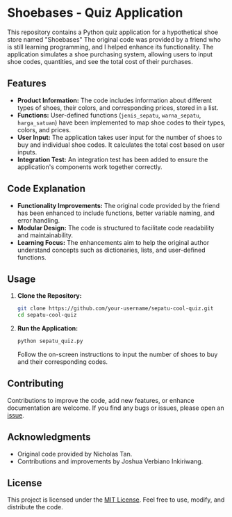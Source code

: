 # Shoebases - Quiz Application

This repository contains a Python quiz application for a hypothetical shoe store named "Shoebases" The original code was provided by a friend who is still learning programming, and I helped enhance its functionality. The application simulates a shoe purchasing system, allowing users to input shoe codes, quantities, and see the total cost of their purchases.

## Features

- **Product Information:** The code includes information about different types of shoes, their colors, and corresponding prices, stored in a list.
- **Functions:** User-defined functions (`jenis_sepatu`, `warna_sepatu`, `harga_satuan`) have been implemented to map shoe codes to their types, colors, and prices.
- **User Input:** The application takes user input for the number of shoes to buy and individual shoe codes. It calculates the total cost based on user inputs.
- **Integration Test:** An integration test has been added to ensure the application's components work together correctly.

## Code Explanation

- **Functionality Improvements:** The original code provided by the friend has been enhanced to include functions, better variable naming, and error handling.
- **Modular Design:** The code is structured to facilitate code readability and maintainability.
- **Learning Focus:** The enhancements aim to help the original author understand concepts such as dictionaries, lists, and user-defined functions.

## Usage

1. **Clone the Repository:**
   ```bash
   git clone https://github.com/your-username/sepatu-cool-quiz.git
   cd sepatu-cool-quiz
   ```

2. **Run the Application:**
   ```bash
   python sepatu_quiz.py
   ```
   Follow the on-screen instructions to input the number of shoes to buy and their corresponding codes.

## Contributing

Contributions to improve the code, add new features, or enhance documentation are welcome. If you find any bugs or issues, please open an [issue](https://github.com/your-username/sepatu-cool-quiz/issues).

## Acknowledgments

- Original code provided by Nicholas Tan.
- Contributions and improvements by Joshua Verbiano Inkiriwang.

## License

This project is licensed under the [MIT License](LICENSE). Feel free to use, modify, and distribute the code.
